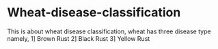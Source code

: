 # Wheat-disease-classification
This is about wheat disease classification, wheat has three disease type namely, 1] Brown Rust 2] Black Rust 3] Yellow Rust
